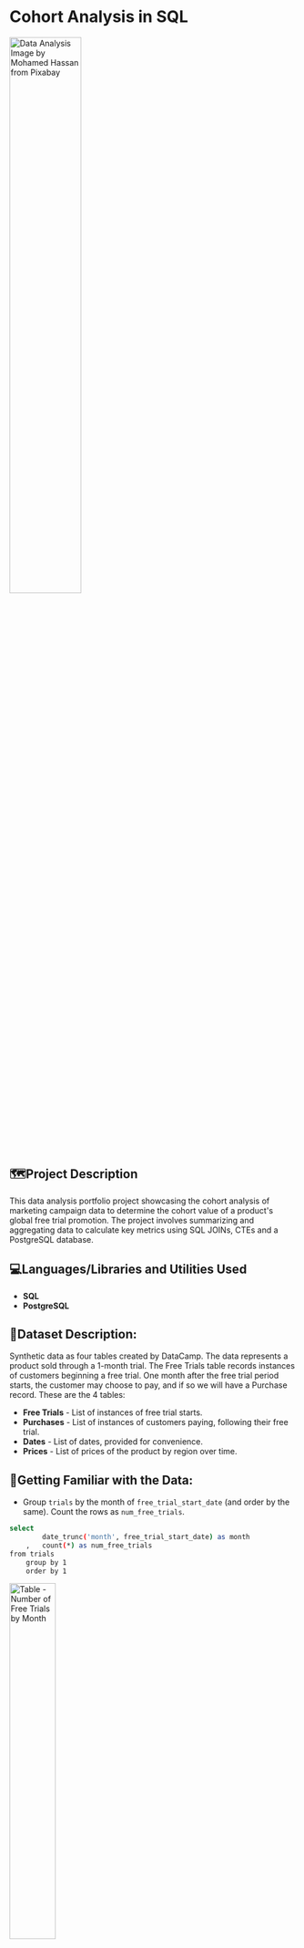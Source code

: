 # Cohort Analysis in SQL

<img src="https://i.imgur.com/t2nMfMU.png" height="50%" alt="Data Analysis Image by Mohamed Hassan from Pixabay"/>

<h2>🗺️Project Description</h2>
This data analysis portfolio project showcasing the cohort analysis of marketing campaign data to determine the cohort value of a product's global free trial promotion. The project involves summarizing and aggregating data to calculate key metrics using SQL JOINs, CTEs and a PostgreSQL database.

<h2>💻Languages/Libraries and Utilities Used</h2>

- <b>SQL</b> 
- <b>PostgreSQL</b>

<h2>📝Dataset Description:</h2>
Synthetic data as four tables created by DataCamp. The data represents a product sold through a 1-month trial. The Free Trials table records instances of customers beginning a free trial. One month after the free trial period starts, the customer may choose to pay, and if so we will have a Purchase record. These are the 4 tables:

- <b>Free Trials</b> - List of instances of free trial starts.
- <b>Purchases</b> - List of instances of customers paying, following their free trial.
- <b>Dates</b> - List of dates, provided for convenience.
- <b>Prices</b> - List of prices of the product by region over time. 

<h2>🧹Getting Familiar with the Data:</h2>

- Group `trials` by the month of `free_trial_start_date` (and order by the same). Count the rows as `num_free_trials`.
```bash
select
        date_trunc('month', free_trial_start_date) as month
    ,	count(*) as num_free_trials
from trials
    group by 1
    order by 1
```
<img src="https://i.imgur.com/Fm09A6h.png" height="40%" alt="Table - Number of Free Trials by Month"/>

- Group `purchases` by the month of `purchase_date` (and order by the same). Count the rows as `num_purchases`, and sum `purchase_value` as `usd_value`. Call the output `purchases_by_month`.
```bash
select
        date_trunc('month', purchase_date) as month
    ,	count(*) as num_purchases
    ,	sum(purchase_value) as usd_value
from purchases
    group by 1
    order by 1
```
<img src="https://i.imgur.com/APTPPW8.png" height="40%" alt="Table - Group Purchases by Month with Aggregations"/>

- Create a line graph of `num_purchases` by `month`. 
<img src="https://i.imgur.com/WwDQ6eX.png" height="80%" alt="Line Graph - Number of Purchases per Month"/>

<h2>🚄Data Aggregation 1 - Velocity Metrics by Month</h2>

- Aggregate data by month, create summaries as Common Table Expressions (CTEs), and outer join purchases per month against the free trials per month to get the results into a combined results table.
```bash
with free_trials_per_month as (
    select
            date_trunc('month', free_trial_start_date) as month
        ,	count(*) as num_free_trials
    from trials
        group by 1
        order by 1
)

,	purchases_per_month as (
    select
            date_trunc('month', purchase_date) as month
        ,	count(*) as num_purchases
        ,	sum(purchase_value) as usd_value
    from purchases
        group by 1
        order by 1
)

select
		coalesce(free_trials_per_month.month, purchases_per_month.month) as month
    ,	free_trials_per_month.num_free_trials
    ,	purchases_per_month.num_purchases
    ,	purchases_per_month.usd_value
from free_trials_per_month
	full join purchases_per_month
    	on purchases_per_month.month = free_trials_per_month.month
```
<img src="https://i.imgur.com/h3fHZlh.png" height="80%" alt="Table - Joining Purchases Per Month and Free Trails"/>

<h2>🟥🟧🟨Data Aggregation 2 - Cohort Metrics by Month</h2>

- Select all columns in `trials`, and left join the columns in `purchases` on their shared `trial_id` column.
```bash
select
        trials.trial_id
    ,	trials.free_trial_start_date
	,	trials.region
    ,	purchases.purchase_date
	,	purchases.purchase_value
from trials
	left join purchases
    	on purchases.trial_id = trials.trial_id
```
<img src="https://i.imgur.com/8f5dC2a.png" height="40%" alt="Table - Join Purchases On Shared Trial ID Column"/>

- Aggregate all the data by the month of the Free Trial start, and calculate the same metrics as before; `num_free_trials`, `num_purchases` and `usd_value`.
```bash
with free_trials_and_purchases as (
	select
            trials.trial_id
        ,	trials.free_trial_start_date
        ,	trials.region
        ,	purchases.purchase_date
        ,	purchases.purchase_value
    from trials
        left join purchases
            on purchases.trial_id = trials.trial_id
)

select
		date_trunc('month', free_trial_start_date) as month
    ,	count(*) as num_free_trials
    ,	count(purchase_date) as num_purchases -- Count how many dates exist to see how many purchases occurred.
    ,	sum(purchase_value) as usd_value
from free_trials_and_purchases
        group by 1
        order by 1
```
<img src="https://i.imgur.com/mgb5KCa.png" height="40%" alt="Table - Joining Purchases Per Month and Free Trails"/>

<h2>🆓Free Trial Value Calculation</h2>
Calculate an average value per Free Trial per month using the Cohort table previously created.

- Take the previous aggregation and create an additional metric called `cohort_value_per_free_trial` by dividing `purchase_value` by `num_free_trials`.
```bash
with free_trials_and_purchases as (
	select
            trials.trial_id
        ,	trials.free_trial_start_date
        ,	trials.region
        ,	purchases.purchase_date
        ,	purchases.purchase_value
    from trials
        left join purchases
            on purchases.trial_id = trials.trial_id
)

,	summary_by_month as (
    select
            date_trunc('month', free_trial_start_date) as month
        ,	count(*) as num_free_trials
        ,	count(purchase_date) as num_purchases
        ,	sum(purchase_value) as usd_value
    from free_trials_and_purchases
            group by 1
)

select
		month
	,	num_free_trials
    ,	num_purchases
    ,	usd_value
    ,	(usd_value::float) / (nullif(num_free_trials, 0)::float) as cohort_value_per_free_trial -- To avoid dividing by zero, replacing any zero values in the denominator with NULL. Also convert to FLOAT before dividing to ensure the result is accurate.
from summary_by_month
	order by 1 
```
<img src="https://i.imgur.com/t5dm9h0.png" height="40%" alt="Table - Cohort Value Per Free Trial"/>

<h2>📈Dimensional Breakdown</h2>
Break down average value per Free Trial by Region and analyze differences in values.

- Introduce and group by the additional dimension: `region`. Call the resultant table `cohort_value_by_month_and_region.

```bash
with free_trials_and_purchases as (
	select
            trials.trial_id
        ,	trials.free_trial_start_date
        ,	trials.region
        ,	purchases.purchase_date
        ,	purchases.purchase_value
    from trials
        left join purchases
            on purchases.trial_id = trials.trial_id
)

,	summary_by_month as (
    select
            date_trunc('month', free_trial_start_date) as month
    	,	region
        ,	count(*) as num_free_trials
        ,	count(purchase_date) as num_purchases
        ,	sum(purchase_value) as usd_value
    from free_trials_and_purchases
            group by 1, 2
)

select
		month
    ,	region
	,	num_free_trials
    ,	num_purchases
    ,	usd_value
    ,	(usd_value::float) / (nullif(num_free_trials, 0)::float) as cohort_value_per_free_trial
from summary_by_month
	order by 1, 2
```
<img src="https://i.imgur.com/Cj9vnak.png" height="40%" alt="Table - Cohort Value Per Free Trial"/> 

- Create a graph of `cohort_value_per_free_trial`.
<img src="https://i.imgur.com/NEwVyDv.png" height="80%" alt="Line Graph Cohort Value Per Free Trial by Month and Region"/>

<h2>🧠Final Thoughts:</h2>

- The top 3 regions with the highest value per free trial was: Oceania, North America and Europe. (These regions also held the highest purchase price on average compared to other regions in the dataset).
- Not all regions had the same average purchase price for the product ($184 vs. $200)
- Free-trial-to-purchase ratio was highest in May (0.5538) and was likely due to the temporary drop in purchase price to $100 (in select regions).
- Further analysis would need to be done to determine if things like seasonality and other live promotions in the marketing affected the free-trial-to-purchase ratio.

